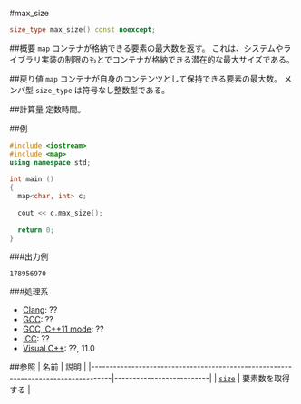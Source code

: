 #max_size
```cpp
size_type max_size() const noexcept;
```

##概要
`map` コンテナが格納できる要素の最大数を返す。 
これは、システムやライブラリ実装の制限のもとでコンテナが格納できる潜在的な最大サイズである。


##戻り値
`map` コンテナが自身のコンテンツとして保持できる要素の最大数。 
メンバ型 `size_type` は符号なし整数型である。


##計算量
定数時間。


##例
```cpp
#include <iostream>
#include <map>
using namespace std;
 
int main ()
{
  map<char, int> c;
  
  cout << c.max_size();
  
  return 0;
}
```

###出力例
```
178956970
```

###処理系
- [Clang](/implementation#clang.md): ??
- [GCC](/implementation#gcc.md): ??
- [GCC, C++11 mode](/implementation#gcc.md): ??
- [ICC](/implementation#icc.md): ??
- [Visual C++](/implementation#visual_cpp.md): ??, 11.0


##参照
| 名前 | 説明 |
|-----------------------------------------------------------------------------------|--------------------------|
| [`size`](/reference/map/map/size.md) | 要素数を取得する |



